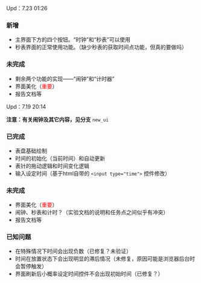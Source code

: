 Upd：7.23 01:26

### 新增
- 主界面下方的四个按钮。“时钟”和“秒表”可以使用
- 秒表界面的正常使用功能。（缺少秒表的获取时间点功能，但真的要做吗）

### 未完成
- 剩余两个功能的实现——“闹钟”和“计时器”
- 界面美化（<span style="color: red">重要</span>）
- 报告文档等

Upd：7.19 20:14

**注意：有关闹钟及其它内容，见分支** `new_ui`
### 已完成
- 表盘基础绘制
- 时间的初始化（当前时间）和自动更新
- 表针的拖动逻辑和时间变化逻辑
- 输入设定时间（基于html自带的 `<input type="time">` 控件修改）

### 未完成
- 界面美化（<span style="color: red">重要</span>）
- 闹钟、秒表和计时？（实验文档的说明和任务点之间似乎有冲突）
- 报告文档等

### 已知问题
- 在特殊情况下时间会出现负数（已修复？未验证）
- 时间在放置状态下会出现明显的滞后情况（未修复，原因可能是浏览器后台时会暂停触发）
- 界面刷新后小概率设定时间控件不会出现初始时间（已修复？）
